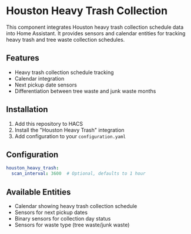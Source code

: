 # Houston Heavy Trash Collection

This component integrates Houston heavy trash collection schedule data into Home Assistant. It provides sensors and calendar entities for tracking heavy trash and tree waste collection schedules.

## Features
- Heavy trash collection schedule tracking
- Calendar integration
- Next pickup date sensors
- Differentiation between tree waste and junk waste months

## Installation
1. Add this repository to HACS
2. Install the "Houston Heavy Trash" integration
3. Add configuration to your `configuration.yaml`

## Configuration
```yaml
houston_heavy_trash:
  scan_interval: 3600  # Optional, defaults to 1 hour
```

## Available Entities
- Calendar showing heavy trash collection schedule
- Sensors for next pickup dates
- Binary sensors for collection day status
- Sensors for waste type (tree waste/junk waste) 